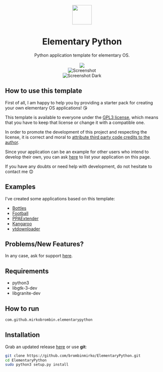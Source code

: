 <div align="center">
  <div align="center">
    <img src="https://i.imgur.com/DKsNFnL.png" width="64">
  </div>
  <h1 align="center">Elementary Python</h1>
  <div align="center">Python application template for elementary OS. </div>
</div>

<br/>

<div align="center">
   <a href="https://github.com/brombinmirko/ElementaryPython/blob/master/LICENSE">
    <img src="https://img.shields.io/badge/License-GPL--3.0-blue.svg">
   </a>
</div>

<div align="center">
    <img  src="https://github.com/brombinmirko/ElementaryPython/raw/master/screenshot.png" alt="Screenshot"> <br>
    <img  src="https://github.com/brombinmirko/ElementaryPython/raw/master/screenshot-dark.png" alt="Screenshot Dark">
</div>

## How to use this template
First of all, I am happy to help you by providing a starter pack for creating your own elementary OS applications! :kissing_heart:  
  
This template is available to everyone under the [GPL3 license](https://github.com/brombinmirko/ElementaryPython/blob/master/LICENSE), which means that you have to keep that license or change it with a compatible one.  

In order to promote the development of this project and respecting the license, it is correct and moral to [attribute third party code credits to the author](https://opensource.stackexchange.com/a/4582).  

Since your application can be an example for other users who intend to develop their own, you can ask [here](https://github.com/brombinmirko/ElementaryPython/issues) to list your application on this page.  

If you have any doubts or need help with development, do not hesitate to contact me :blush:

## Examples
I've created some applications based on this template: 
- [Bottles](https://github.com/brombinmirko/Bottles)
- [Football](https://github.com/brombinmirko/Football)
- [PPAExtender](https://github.com/brombinmirko/PPAExtender)
- [Kangaroo](https://github.com/brombinmirko/Kangaroo)
- [ytdownloader](https://github.com/michaldev/ytdownloader)

## Problems/New Features?
In any case, ask for support [here](https://github.com/brombinmirko/ElementaryPython/issues).

## Requirements
- python3
- libgtk-3-dev
- libgranite-dev 

## How to run
```bash
com.github.mirkobrombin.elementarypython
```

## Installation
Grab an updated release [here](https://github.com/brombinmirko/ElementaryPython/-/archive/master/ElementaryPython-master.zip) or use **git**:

```bash
git clone https://github.com/brombinmirko/ElementaryPython.git
cd ElementaryPython
sudo python3 setup.py install
```


